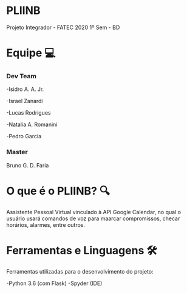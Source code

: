 # PLIINB
Projeto Integrador - FATEC 2020 1º Sem - BD

# **Equipe  💻**

### **Dev Team**
-Isidro A. A. Jr.

-Israel Zanardi

-Lucas Rodrigues

-Natalia A. Romanini

-Pedro Garcia

### **Master**
Bruno G. D. Faria

# **O que é o PLIINB? 🔍**
Assistente Pessoal Virtual vinculado à API Google Calendar, no qual o usuário usará comandos de voz para maarcar compromissos, checar horários, alarmes, entre outros.

# **Ferramentas e Linguagens** 🛠️ 
Ferramentas utilizadas para o desenvolvimento do projeto:

-Python 3.6 (com Flask)
-Spyder (IDE)
